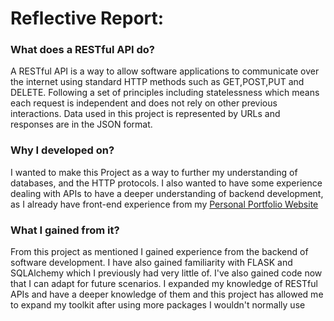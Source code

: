 # Reflective Report:

### What does a RESTful API do?
A RESTful API is a way to allow software applications to communicate over the internet using standard
HTTP methods such as GET,POST,PUT and DELETE. Following a set of principles including statelessness which
means each request is independent and does not rely on other previous interactions. Data used in this project
is represented by URLs and responses are in the JSON format. 

### Why I developed on?
I wanted to make this Project as a way to further my understanding of databases, and the HTTP protocols. I also
wanted to have some experience dealing with APIs to have a deeper understanding of backend development, as I already have
front-end experience from my [Personal Portfolio Website](https://github.com/DanButterfield/Personal-Portfolio-Website)

### What I gained from it?
From this project as mentioned I gained experience from the backend of software development. I have also gained 
familiarity with FLASK and SQLAlchemy which I previously had very little of. I've also gained code now that I can adapt 
for future scenarios. I expanded my knowledge of RESTful APIs and have a deeper knowledge of them and this project
has allowed me to expand my toolkit after using more packages I wouldn't normally use 